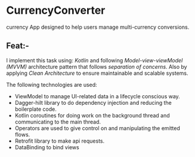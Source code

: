 # CurrencyConverter
currency App designed to help users manage multi-currency conversions.

Feat:-
---

I implement this task using: *Kotlin* and following *Model-view-viewModel (MVVM)* architecture pattern that follows *separation of concerns*.
Also by applying *Clean Architecture* to ensure maintainable and scalable systems.

The following technologies are used:

- ViewModel to manage UI-related data in a lifecycle conscious way.
- Dagger-hilt library to do dependency injection and reducing the boilerplate code.
- Kotlin coroutines for doing work on the background thread and communicating to the main thread.
- Operators are used to give control on and manipulating the emitted flows.
- Retrofit library to make api requests.
- DataBinding to bind views